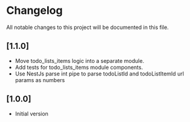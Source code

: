 # Changelog

All notable changes to this project will be documented in this file.

## [1.1.0]

- Move todo_lists_items logic into a separate module.
- Add tests for todo_lists_items module components.
- Use NestJs parse int pipe to parse todoListId and todoListItemId url params as numbers

## [1.0.0]

- Initial version
